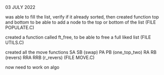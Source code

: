 03 JULY 2022


was able to fill the list, verify if it already sorted, then created function 
top and bottom to be able to add a node to the top or bottom of the list
(FILE POPULATE.C)

created a function called ft_free, to be able to free a full liked list
(FILE UTILS.C)

created all the move functions SA SB (swap) PA PB (one_top_two) RA RB (revers)
RRA RRB (r_revers) (FILE MOVE.C)

now need to work on algo 